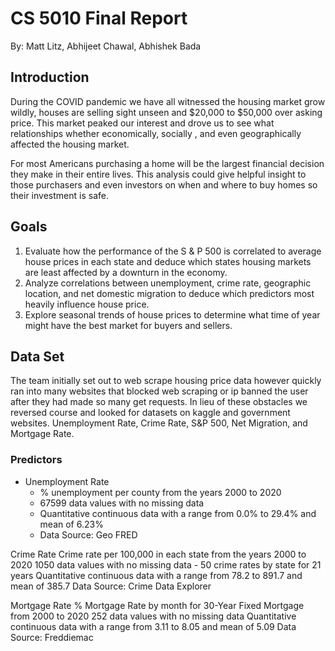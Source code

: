 # CS 5010 Final Report
By: Matt Litz, Abhijeet Chawal, Abhishek Bada

## Introduction
During the COVID pandemic we have all witnessed the housing market grow wildly, houses are selling sight unseen and $20,000 to $50,000 over asking price.  This market peaked our interest and drove us to see what relationships whether economically, socially , and even geographically affected the housing market.

For most Americans purchasing a home will be the largest financial decision they make in their entire lives. This analysis could give helpful insight to those purchasers and even investors on when and where to buy homes so their investment is safe.

## Goals

1. Evaluate how the performance of the S & P 500 is correlated to average house prices in each state and deduce which states housing markets are least affected by a downturn in the economy. 
1. Analyze correlations between unemployment, crime rate,  geographic location, and net domestic migration to deduce which predictors most heavily influence house price.
1. Explore seasonal trends of house prices to determine what time of year might have the best market for buyers and sellers. 


## Data Set

The team initially set out to web scrape housing price data however quickly ran into many websites that blocked web scraping or ip banned the user after they had made so many get requests.   In lieu of these obstacles we reversed course and looked for datasets on kaggle and government websites.  Unemployment Rate, Crime Rate, S&P 500, Net Migration, and Mortgage Rate.

### Predictors

* Unemployment Rate    
  * % unemployment per county from the years 2000 to 2020
  * 67599 data values with no missing data
  * Quantitative continuous data with a range from 0.0% to 29.4% and mean of 6.23%
  * Data Source: Geo FRED

Crime Rate
Crime rate per 100,000 in each state from the years 2000 to 2020
1050 data values with no missing data - 50 crime rates by state for 21 years
Quantitative continuous data with a range from 78.2 to 891.7 and mean of 385.7
Data Source: Crime Data Explorer

Mortgage Rate
% Mortgage Rate by month for 30-Year Fixed Mortgage from 2000 to 2020
252 data values with no missing data
Quantitative continuous data with a range from 3.11 to 8.05 and mean of 5.09
Data Source: Freddiemac
